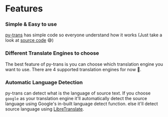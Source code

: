 # Features

### Simple & Easy to use
[py-trans](https://pypi.org/project/py-trans/) has simple code so everyone understand how it works (Just take a look at [source code](https://github.com/Itz-fork/py-trans) 😅)

### Different Translate Engines to choose
The best feature of py-trans is you can choose which translation engine you want to use. There are 4 supported translation engines for now 🤪.

### Automatic Language Detection
py-trans can detect what is the language of source text. If you choose `google` as your translation engine it'll automatically detect the source language using Google's in-built language detect function. else it'll detect source language using [LibreTranslate](https://libretranslate.com/).
